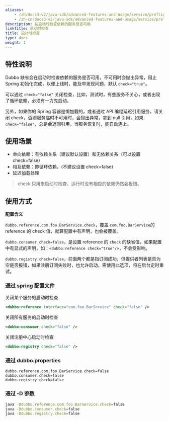 ```yaml
---
aliases:
    - /zh/docs3-v2/java-sdk/advanced-features-and-usage/service/preflight-check/
    - /zh-cn/docs3-v2/java-sdk/advanced-features-and-usage/service/preflight-check/
description: 在启动时检查依赖的服务是否可用
linkTitle: 启动时检查
title: 启动时检查
type: docs
weight: 1
---
```






## 特性说明
Dubbo 缺省会在启动时检查依赖的服务是否可用，不可用时会抛出异常，阻止 Spring 初始化完成，以便上线时，能及早发现问题，默认  `check="true"`。  

可以通过 `check="false"` 关闭检查，比如，测试时，有些服务不关心，或者出现了循环依赖，必须有一方先启动。

另外，如果你的 Spring 容器是懒加载的，或者通过 API 编程延迟引用服务，请关闭 check，否则服务临时不可用时，会抛出异常，拿到 null 引用，如果 `check="false"`，总是会返回引用，当服务恢复时，能自动连上。

## 使用场景

- 单向依赖：有依赖关系（建议默认设置）和无依赖关系（可以设置 check=false）
- 相互依赖：即循环依赖，(不建议设置 check=false) 
- 延迟加载处理

> check 只用来启动时检查，运行时没有相应的依赖仍然会报错。 

## 使用方式

**配置含义**

`dubbo.reference.com.foo.BarService.check`，覆盖 `com.foo.BarService`的 reference 的 check 值，就算配置中有声明，也会被覆盖。

`dubbo.consumer.check=false`，是设置 reference 的 `check` 的缺省值，如果配置中有显式的声明，如：`<dubbo:reference check="true"/>`，不会受影响。

`dubbo.registry.check=false`，前面两个都是指订阅成功，但提供者列表是否为空是否报错，如果注册订阅失败时，也允许启动，需使用此选项，将在后台定时重试。

### 通过 spring 配置文件

关闭某个服务的启动时检查

```xml
<dubbo:reference interface="com.foo.BarService" check="false" />
```

关闭所有服务的启动时检查

```xml
<dubbo:consumer check="false" />
```

关闭注册中心启动时检查

```xml
<dubbo:registry check="false" />
```

### 通过 dubbo.properties

```properties
dubbo.reference.com.foo.BarService.check=false
dubbo.consumer.check=false
dubbo.registry.check=false
```

### 通过 -D 参数

```sh
java -Ddubbo.reference.com.foo.BarService.check=false
java -Ddubbo.consumer.check=false 
java -Ddubbo.registry.check=false
```